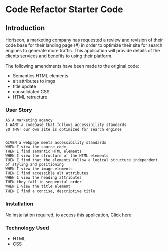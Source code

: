 # Code Refactor Starter Code

## Introduction
 Horiseon, a marketing company has requested a review and revision of their code base for their landing page (#) in order to optimize their site for search engines to generate more traffic. This application will provide details of the clients services and benefits to using their platform. 

The following amendments have been made to the original code: 
* Semantics HTML elements
* alt attributes to imgs
* title update
* consolidated CSS
* HTML retructure 

### User Story
```
AS A marketing agency
I WANT a codebase that follows accessibility standards
SO THAT our own site is optimized for search engines


GIVEN a webpage meets accessibility standards
WHEN I view the source code
THEN I find semantic HTML elements
WHEN I view the structure of the HTML elements
THEN I find that the elements follow a logical structure independent of styling and positioning
WHEN I view the image elements
THEN I find accessible alt attributes
WHEN I view the heading attributes
THEN they fall in sequential order
WHEN I view the title element
THEN I find a concise, descriptive title
```

### Installation
No installation required, to access this application,
[ Click here ](https://thuylienvo.github.io/c1coderefractor/) 

### Technology Used
* HTML
* CSS